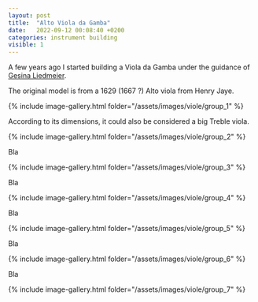 ```yaml
---
layout: post
title:  "Alto Viola da Gamba"
date:   2022-09-12 00:08:40 +0200
categories: instrument building
visible: 1
---
```


A few years ago I started building a Viola da Gamba under the guidance of [Gesina Liedmeier](https://www.liedmeier.nl/home).

The original model is from a 1629 (1667 ?) Alto viola from Henry Jaye.

{% include image-gallery.html folder="/assets/images/viole/group_1" %}

According to its dimensions, it could also be considered a big Treble viola.


{% include image-gallery.html folder="/assets/images/viole/group_2" %}

Bla

{% include image-gallery.html folder="/assets/images/viole/group_3" %}

Bla

{% include image-gallery.html folder="/assets/images/viole/group_4" %}

Bla

{% include image-gallery.html folder="/assets/images/viole/group_5" %}

Bla

{% include image-gallery.html folder="/assets/images/viole/group_6" %}

Bla

{% include image-gallery.html folder="/assets/images/viole/group_7" %}

